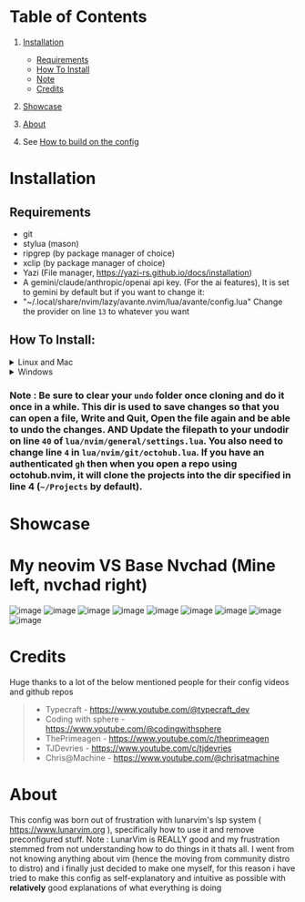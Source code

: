 # Table of Contents
1. [Installation](#installation)
   - [Requirements](#requirements)
   - [How To Install](#how-to-install)
   - [Note](#note)
   - [Credits](#credits)

2. [Showcase](#showcase)

3. [About](#about)

4. See [How to build on the config](lua/nvim/chtshts/general.md)

# Installation

## Requirements
-  git
- stylua (mason)
- ripgrep (by package manager of choice)
- xclip (by package manager of choice)
- Yazi (File manager, https://yazi-rs.github.io/docs/installation)
- A gemini/claude/anthropic/openai api key. (For the ai features), It is set to gemini by default but if you want to change it:
- "~/.local/share/nvim/lazy/avante.nvim/lua/avante/config.lua" Change the provider on line `13` to whatever you want

## How To Install:
<details><summary> Linux and Mac </summary>

```sh
git clone https://github.com/nvim-lua/kickstart.nvim.git "${XDG_CONFIG_HOME:-$HOME/.config}"/nvim
```

</details>

<details><summary> Windows </summary>

If you're using `cmd.exe`:

```
git clone https://github.com/Harish-Rusum/Nvim-config.git "%localappdata%\nvim"
```

If you're using `powershell.exe`

```
git clone https://github.com/Harish-Rusum/Nivm-config.git "${env:LOCALAPPDATA}\nvim"
```

</details>

### Note : Be sure to clear your `undo` folder once cloning and do it once in a while. This dir is used to save changes so that you can open a file, Write and Quit, Open the file again and be able to undo the changes. AND Update the filepath to your undodir on line `40` of `lua/nvim/general/settings.lua`. You also need to change line `4` in `lua/nvim/git/octohub.lua`. If you have an authenticated `gh` then when you open a repo using octohub.nvim, it will clone the projects into the dir specified in line 4 (`~/Projects` by default).

# Showcase

# My neovim VS Base Nvchad (Mine left, nvchad right)
![image](https://github.com/user-attachments/assets/f995078b-b0b3-4b2c-9a1e-7e111bd147da)
![image](https://github.com/user-attachments/assets/abdcf268-b429-4cd0-b317-197950e8ac7d)
![image](https://github.com/user-attachments/assets/33f6a108-bec1-46b7-abe1-d72dfe466431)
![image](https://github.com/user-attachments/assets/2db789b1-f944-4aff-b9cc-9a9e06654252)
![image](https://github.com/user-attachments/assets/34239bc9-8469-4e9f-b5b6-9fa3b9651c71)
![image](https://github.com/user-attachments/assets/353b151e-2a3c-490d-ba8a-23b81b0005b6)
![image](https://github.com/user-attachments/assets/f955af4d-ca07-40d0-ae7c-3c1ae9d8309a)
![image](https://github.com/user-attachments/assets/68012e24-f7cd-49c5-9e6d-35963e1feb6c)
![image](https://github.com/user-attachments/assets/5b12c2dc-130c-49e2-8b5d-77ac09be22c8)

# Credits

Huge thanks to a lot of the below mentioned people for their config videos and github repos
> - Typecraft - https://www.youtube.com/@typecraft_dev
> - Coding with sphere - https://www.youtube.com/@codingwithsphere
> - ThePrimeagen - https://www.youtube.com/c/theprimeagen
> - TJDevries - https://www.youtube.com/c/tjdevries
> - Chris@Machine - https://www.youtube.com/@chrisatmachine 

# About

This config was born out of frustration with lunarvim's lsp system ( https://www.lunarvim.org ), specifically how to use it and remove preconfigured stuff.
Note : LunarVim is REALLY good and my frustration stemmed from not understanding how to do things in it thats all.
I went from not knowing anything about vim (hence the moving from community distro to distro) and i finally just decided to make one myself, for this reason i have tried to make this config as self-explanatory and intuitive as possible with **relatively** good explanations of what everything is doing 
